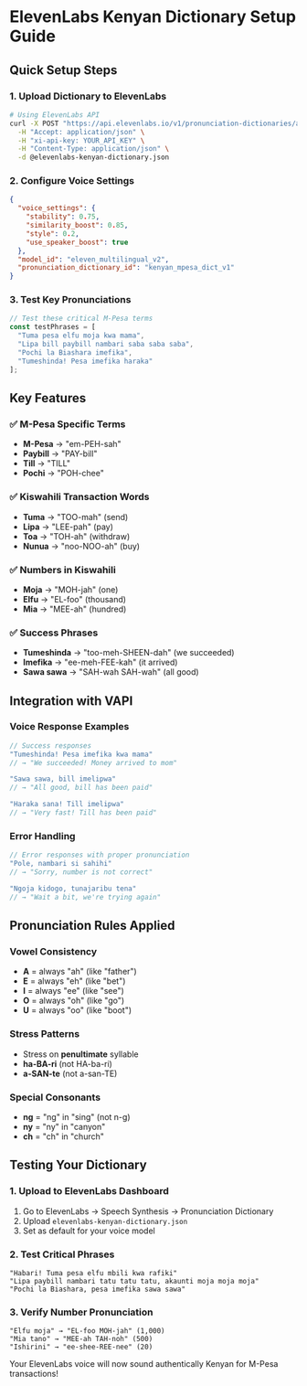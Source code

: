 # ElevenLabs Kenyan Dictionary Setup Guide

## Quick Setup Steps

### 1. Upload Dictionary to ElevenLabs
```bash
# Using ElevenLabs API
curl -X POST "https://api.elevenlabs.io/v1/pronunciation-dictionaries/add" \
  -H "Accept: application/json" \
  -H "xi-api-key: YOUR_API_KEY" \
  -H "Content-Type: application/json" \
  -d @elevenlabs-kenyan-dictionary.json
```

### 2. Configure Voice Settings
```json
{
  "voice_settings": {
    "stability": 0.75,
    "similarity_boost": 0.85,
    "style": 0.2,
    "use_speaker_boost": true
  },
  "model_id": "eleven_multilingual_v2",
  "pronunciation_dictionary_id": "kenyan_mpesa_dict_v1"
}
```

### 3. Test Key Pronunciations
```javascript
// Test these critical M-Pesa terms
const testPhrases = [
  "Tuma pesa elfu moja kwa mama",
  "Lipa bill paybill nambari saba saba saba",
  "Pochi la Biashara imefika",
  "Tumeshinda! Pesa imefika haraka"
];
```

## Key Features

### ✅ **M-Pesa Specific Terms**
- **M-Pesa** → "em-PEH-sah"
- **Paybill** → "PAY-bill" 
- **Till** → "TILL"
- **Pochi** → "POH-chee"

### ✅ **Kiswahili Transaction Words**
- **Tuma** → "TOO-mah" (send)
- **Lipa** → "LEE-pah" (pay)
- **Toa** → "TOH-ah" (withdraw)
- **Nunua** → "noo-NOO-ah" (buy)

### ✅ **Numbers in Kiswahili**
- **Moja** → "MOH-jah" (one)
- **Elfu** → "EL-foo" (thousand)
- **Mia** → "MEE-ah" (hundred)

### ✅ **Success Phrases**
- **Tumeshinda** → "too-meh-SHEEN-dah" (we succeeded)
- **Imefika** → "ee-meh-FEE-kah" (it arrived)
- **Sawa sawa** → "SAH-wah SAH-wah" (all good)

## Integration with VAPI

### Voice Response Examples
```javascript
// Success responses
"Tumeshinda! Pesa imefika kwa mama" 
// → "We succeeded! Money arrived to mom"

"Sawa sawa, bill imelipwa"
// → "All good, bill has been paid"

"Haraka sana! Till imelipwa"
// → "Very fast! Till has been paid"
```

### Error Handling
```javascript
// Error responses with proper pronunciation
"Pole, nambari si sahihi"
// → "Sorry, number is not correct"

"Ngoja kidogo, tunajaribu tena"
// → "Wait a bit, we're trying again"
```

## Pronunciation Rules Applied

### **Vowel Consistency**
- **A** = always "ah" (like "father")
- **E** = always "eh" (like "bet") 
- **I** = always "ee" (like "see")
- **O** = always "oh" (like "go")
- **U** = always "oo" (like "boot")

### **Stress Patterns**
- Stress on **penultimate** syllable
- **ha-BA-ri** (not HA-ba-ri)
- **a-SAN-te** (not a-san-TE)

### **Special Consonants**
- **ng** = "ng" in "sing" (not n-g)
- **ny** = "ny" in "canyon"
- **ch** = "ch" in "church"

## Testing Your Dictionary

### 1. Upload to ElevenLabs Dashboard
1. Go to ElevenLabs → Speech Synthesis → Pronunciation Dictionary
2. Upload `elevenlabs-kenyan-dictionary.json`
3. Set as default for your voice model

### 2. Test Critical Phrases
```
"Habari! Tuma pesa elfu mbili kwa rafiki"
"Lipa paybill nambari tatu tatu tatu, akaunti moja moja moja"
"Pochi la Biashara, pesa imefika sawa sawa"
```

### 3. Verify Number Pronunciation
```
"Elfu moja" → "EL-foo MOH-jah" (1,000)
"Mia tano" → "MEE-ah TAH-noh" (500) 
"Ishirini" → "ee-shee-REE-nee" (20)
```

Your ElevenLabs voice will now sound authentically Kenyan for M-Pesa transactions!
